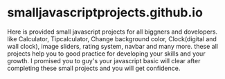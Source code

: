 # smalljavascriptprojects.github.io
Here is provided small javascript projects for all biggners and dovelopers. like Calculator, Tipcalculator, Change background color, Clock(digital and wall clock), image sliders, rating system, navbar and many more. these all projects help you to good practice for developing your skills and your growth. I promised you to guy's your javascript basic will clear after completing these small projects and you will get confidence.
